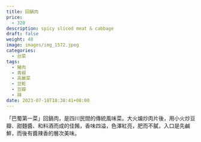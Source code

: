 ```yaml
---
title: 回鍋肉
price:
  - 320
description: spicy sliced meat & cabbage
draft: false
weight: 48
image: images/img_1572.jpeg
categories:
  - 台菜
tags:
  - 豬肉
  - 青椒
  - 高麗菜
  - 豆乾
  - 豆瓣
  - 辣
date: 2023-07-18T18:38:41+08:00
---
```

「巴蜀第一菜」回鍋肉，是四川民間的傳統風味菜。大火煸炒肉片後，用小火炒豆瓣、甜麵醬、和料酒而成的佳餚，香味四溢，色澤紅亮，肥而不膩，入口是先鹹鮮，而後有醬辣香的層次美味。